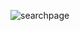 ![searchpage](https://github.com/ademcdev/movie-site/assets/75532596/79a18013-f08e-461c-bda4-06c4c1ce2faf)
